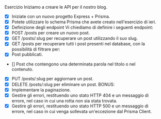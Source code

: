 Esercizio
Iniziamo a creare le API per il nostro blog. 
- [x] Iniziate con un nuovo progetto Express + Prisma.
- [x] Potete utilizzare lo schema Prisma che avete creato nell'esercizio di ieri.
- [x] Definizione degli endpoint
Vi chiediamo di definire i seguenti endpoint:
- [x] POST /posts per creare un nuovo post.
- [x] GET /posts/:slug per recuperare un post utilizzando il suo slug.
- [x] GET /posts per recuperare tutti i post presenti nel database, con la possibilità di filtrare per:
- [x] Post pubblicati.
- [] Post che contengono una determinata parola nel titolo o nel contenuto.
- [x] PUT /posts/:slug per aggiornare un post.
- [x] DELETE /posts/:slug per eliminare un post.
BONUS:
- [x] Implementare la paginazione.
- [x] Gestire gli errori, restituendo uno stato HTTP 404 e un messaggio di errore, nel caso in cui una rotta non sia stata trovata.
- [x] Gestire gli errori, restituendo uno stato HTTP 500 e un messaggio di errore, nel caso in cui venga sollevata un'eccezione dal Prisma Client.